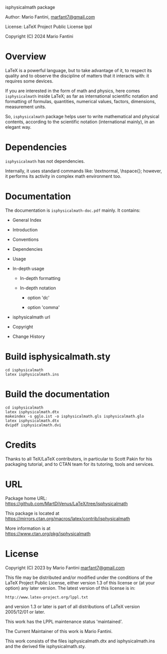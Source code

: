 isphysicalmath package

Author: Mario Fantini, marfant7@gmail.com

License: LaTeX Project Public License lppl

Copyright (C) 2024 Mario Fantini



# Overview

LaTeX is a powerful language, but to take advantage of it, to respect its quality
and to observe the discipline of matters that it interacts with: it requires some devices.

If you are interested in the form of math and physics, here comes `isphysicalmath` inside LaTeX;
as far as international scientific notation and formatting of formulas, quantities,
numerical values, factors, dimensions, measurement units.

So, `isphysicalmath` package helps user to write mathematical and physical contents, 
 according to the scientific notation (international mainly), in an elegant way.


# Dependencies

`isphysicalmath` has not dependencies.

Internally, it uses standard commands like: \textnormal, \hspace{}; however,
it performs its activity in complex math environment too.


# Documentation

The documentation is `isphysicalmath-doc.pdf` mainly. It contains:

- General Index

- Introduction

- Conventions

- Dependencies

- Usage

- In-depth usage

    - In-depth formatting

    - In-depth notation

        - option 'dc'

        - option 'comma'

- isphysicalmath url
 
- Copyright
 
- Change History


# Build isphysicalmath.sty
```
cd isphysicalmath 
latex isphysicalmath.ins
```

# Build the documentation

```
cd isphysicalmath 
latex isphysicalmath.dtx
makeindex -s gglo.ist -o isphysicalmath.gls isphysicalmath.glo
latex isphysicalmath.dtx
dvipdf isphysicalmath.dvi
```

# Credits

Thanks to all  TeX/LaTeX contributors, in  particular to Scott Pakin
for his packaging tutorial, and to CTAN team  for its tutoring, tools
and services.


# URL

Package home URL: https://github.com/MartDiVenus/LaTeX/tree/isphysicalmath

This package is located at\
   https://mirrors.ctan.org/macros/latex/contrib/isphysicalmath

More information is at\
   https://www.ctan.org/pkg/isphysicalmath


# License 

Copyright (C) 2023 by Mario Fantini <marfant7@gmail.com>

This file may be distributed and/or modified under the conditions of
the LaTeX Project Public License, either version 1.3 of this license
or (at your option) any later version.  The latest version of this
license is in:
 
    http://www.latex-project.org/lppl.txt
 
and version 1.3 or later is part of all distributions of LaTeX version
2005/12/01 or later.

This work has the LPPL maintenance status 'maintained'.
 
The Current Maintainer of this work is Mario Fantini.

This work consists of the files isphysicalmath.dtx and isphysicalmath.ins
and the derived file isphysicalmath.sty.


